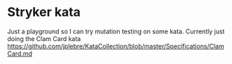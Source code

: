 # Stryker kata

Just a playground so I can try mutation testing on some kata. Currently just doing the Clam Card kata https://github.com/jplebre/KataCollection/blob/master/Specifications/ClamCard.md
